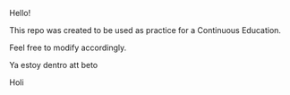 Hello!

This repo was created to be used as practice for a Continuous Education. 

Feel free to modify accordingly. 

Ya estoy dentro att beto

Holi

